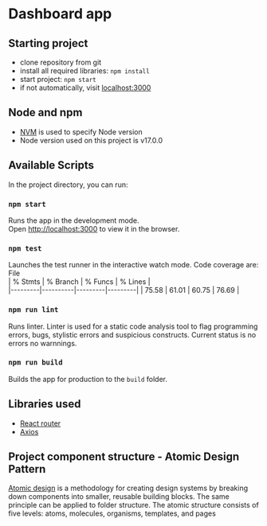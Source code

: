 # Dashboard app

## Starting project

- clone repository from git
- install all required libraries: `npm install`
- start project: `npm start`
- if not automatically, visit [localhost:3000](http://localhost:3000)

## Node and npm

- [NVM](https://github.com/creationix/nvm) is used to specify Node version
- Node version used on this project is v17.0.0

## Available Scripts

In the project directory, you can run:

### `npm start`

Runs the app in the development mode.\
Open [http://localhost:3000](http://localhost:3000) to view it in the browser.

### `npm test`

Launches the test runner in the interactive watch mode.
Code coverage are: File  
| % Stmts | % Branch | % Funcs | % Lines |  
|---------|----------|---------|---------|
| 75.58 | 61.01 | 60.75 | 76.69 |

### `npm run lint`

Runs linter. Linter is used for a static code analysis tool to flag programming errors, bugs, stylistic errors and suspicious constructs.
Current status is no errors no warnnings.

### `npm run build`

Builds the app for production to the `build` folder.

## Libraries used

- [React router](https://reacttraining.com/react-router/)
- [Axios](https://github.com/axios/axios)

## Project component structure - Atomic Design Pattern

[Atomic design](https://andela.com/blog-posts/structuring-your-react-application-atomic-design-principles) is a methodology for creating design systems by breaking down components into smaller, reusable building blocks. The same principle can be applied to folder structure. The atomic structure consists of five levels: atoms, molecules, organisms, templates, and pages